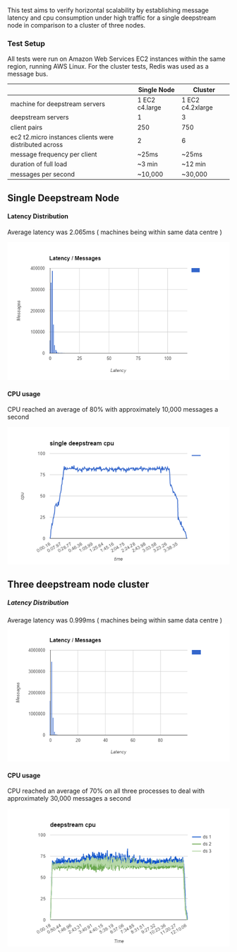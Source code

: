 This test aims to verify horizontal scalability by establishing message latency and cpu consumption under high traffic for a single deepstream node in comparison to a cluster of three nodes.

### Test Setup
All tests were run on Amazon Web Services EC2 instances within the same region, running AWS Linux. For the cluster tests, Redis was used as a message bus.

<table class="mini">
    <thead>
        <tr>
            <th>&nbsp;</th>
            <th>Single Node</th>
            <th>Cluster</th>
    </thead>
    <tbody>
        <tr>
            <td>machine for deepstream servers</td>
            <td>1 EC2 c4.large</td>
            <td>1 EC2 c4.2xlarge</td>
        </tr>
        <tr>
            <td>deepstream servers</td>
            <td>1</td>
            <td>3</td>
        </tr>
        <tr>
            <td>client pairs</td>
            <td>250</td>
            <td>750</td>
        </tr>
        <tr>
            <td>ec2 t2.micro instances clients were distributed across</td>
            <td>2</td>
            <td>6</td>
        </tr>
        <tr>
            <td>message frequency per client</td>
            <td>~25ms</td>
            <td>~25ms</td>
        </tr>
        <tr>
            <td>duration of full load</td>
            <td>~3 min</td>
            <td>~12 min</td>
        </tr>
        <tr>
            <td>messages per second</td>
            <td>~10,000</td>
            <td>~30,000</td>
        </tr>
    </tbody>
</table>

## Single Deepstream Node

#### Latency Distribution
Average latency was 2.065ms ( machines being within same data centre )

![Single deepstream latency](one-ds-latency.png)

#### CPU usage
CPU reached an average of 80% with approximately 10,000 messages a second

![Single deepstream cpu](one-ds-cpu.png)

## Three deepstream node cluster

##### Latency Distribution
Average latency was 0.999ms ( machines being within same data centre )
![Deepstream cluster latency](three-ds-latency.png)

#### CPU usage
CPU reached an average of 70% on all three processes to deal with approximately 30,000 messages a second

![Deepstream Cluster CPU usage](three-ds-cpu.png)